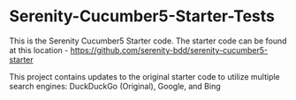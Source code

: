 # Serenity-Cucumber5-Starter-Tests
This is the Serenity Cucumber5 Starter code. The starter code can be found at this location - https://github.com/serenity-bdd/serenity-cucumber5-starter

This project contains updates to the original starter code to utilize multiple search engines: DuckDuckGo (Original), Google, and Bing
